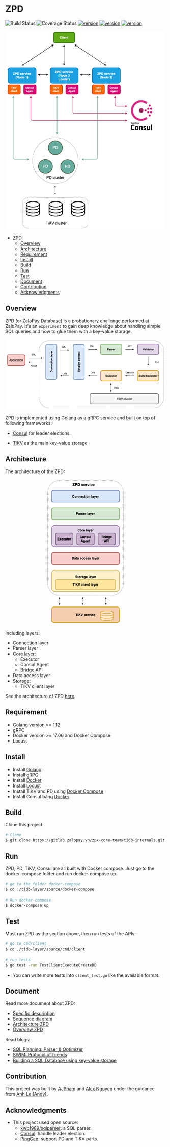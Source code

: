 # ZPD

![Build Status](https://travis-ci.com/quocanh1897/zpd.svg?branch=master)
![Coverage Status](https://img.shields.io/badge/coverage-90%25-green)
[![version](https://img.shields.io/badge/repo%20status-active-brightgreen)](https://github.com/zalopay-oss/zpd)
[![version](https://img.shields.io/badge/contributors-2-blueviolet)](#tham-gia-phát-triển)
[![version](https://img.shields.io/badge/open%20issues-0-red)](https://github.com/zalopay-oss/zpd/issues)

<div align="center">
  <img src="./images/model_overview_zpd.png" width=500>
</div>

- [ZPD](#zpd)
  - [Overview](#overview)
  - [Architecture](#architecture)
  - [Requirement](#requirement)
  - [Install](#install)
  - [Build](#build)
  - [Run](#run)
  - [Test](#test)
  - [Document](#document)
  - [Contribution](#contribution)
  - [Acknowledgments](#acknowledgments)

## Overview

ZPD (or ZaloPay Database) is a probationary challenge performed at ZaloPay. It's an `experiment` to gain deep knowledge about handling simple SQL queries and how to glue them with a key-value storage.


<div align="center">
  <img src="./images/flow-ZPD.png">
</div>

ZPD is implemented using Golang as a gRPC service and built on top of following frameworks:

- [Consul](https://www.consul.io/) for leader elections. 

- [TiKV](https://github.com/tikv/tikv) as the main key-value storage 


## Architecture

The architecture of the ZPD:

<div align="center">
  <img src="./images/zpd_layer.png" width="250">
</div>

Including layers:

- Connection layer
- Parser layer
- Core layer:
  - Executor
  - Consul Agent
  - Bridge API
- Data access layer
- Storage:
  - TiKV client layer

See the architecture of ZPD [here](./docs/architecture.md).

## Requirement
- Golang version >= 1.12
- gRPC
- Docker version >= 17.06 and Docker Compose
- Locust

## Install
- Install [Golang](https://golang.org/doc/install)
- Install [gRPC](https://grpc.io/docs/quickstart/go/)
- Install [Docker](https://docs.docker.com/get-started/)
- Install [Locust](https://locust.io/)
- Install TiKV and PD using [Docker Compose](https://tikv.org/docs/3.0/tasks/deploy/docker-compose/)
- Install Consul bằng [Docker](https://hub.docker.com/_/consul).

## Build

Clone this project:

```sh
# Clone
$ git clone https://gitlab.zalopay.vn/zpx-core-team/tidb-internals.git
```

## Run

ZPD, PD, TiKV, Consul are all built with Docker compose. Just go to the docker-compose folder and run docker-compose up.

```sh
# go to the folder docker-compose
$ cd ./tidb-layer/source/docker-compose

# Run docker-compose
$ docker-compose up
```

## Test

Must run ZPD as the section above, then run tests of the APIs:

```sh
# go to cmd/client
$ cd ./tidb-layer/source/cmd/client

# run tests
$ go test -run TestClientExecuteCreateDB 
```

- You can write more tests into `client_test.go`  like the available format.

## Document

Read more document about ZPD:

- [Specific description](./docs/specific-description.md)
- [Sequence diagram](./docs/sequence-diagram.md)
- [Architecture ZPD](./docs/architecture.md)
- [Overview ZPD](docs/overview-ZPD.md)

Read blogs:

- [SQL Planning: Parser & Optimizer](https://medium.com/zalopay-engineering/sql-planning-parser-optimizer-ee118a9705ed)
- [SWIM: Protocol of friends](https://medium.com/zalopay-engineering/https-medium-com-zalopay-engineering-swim-giao-thuc-cua-nhung-nguoi-ban-8df88e68d816)
- [Building a SQL Database using key-value storage](https://medium.com/zalopay-engineering/xay-dung-sql-service-su-dung-tikv-5c5adb63c885)

## Contribution

This project was built by [AJPham](https://github.com/phamtai97) and [Alex Nguyen](https://github.com/quocanh1897) under the guidance from [Anh Le (Andy)](https://github.com/anhldbk).

## Acknowledgments

- This project used open source:
  - [xwb1989/sqlparser](https://github.com/xwb1989/sqlparser): a SQL parser.
  - [Consul](https://github.com/hashicorp/consul): handle leader election.
  - [PingCap](https://github.com/pingcap): support PD and TiKV parts.
